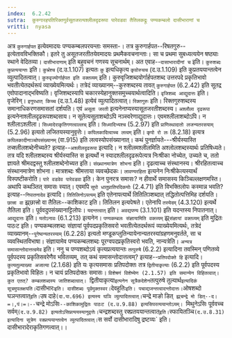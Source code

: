 ```yaml
---
index:  6.2.42
sutra:  कुरुगारहपतिरिक्तगुर्वसूतजरत्यश्लीलदृढरूपा पारेवडवा तैतिलकद्रूः पण्यकम्बलो दासीभाराणां च
vritti:  nyasa
---
```


अत्र `कुरुगार्हपत` इत्येवमादयः पण्यकम्बलपरयन्ताः समस्ता-। तत्र कुरुगार्हपत--रिषतगुरु--इत्येतावविभक्तिकौ। इतरे तु असूतजरतीतयेवमादयः प्रथमैकवचनान्ताः। सा च प्रथमा सुबध्यत्ययेन षष्ठ्याः स्थाने वेदितव्या। `दासीभाराणाम्` इति बहुवचनं गणस्य सूचनार्थम्। अत एवाह--`दासाभारादीनां च` इति। `कुरुशब्दः कुप्रत्ययान्तः` इति। `कुर्भ्रश्च` (द.उ.1.107) इत्यतः `कु` इत्यधिकृत्य `कृग्रोरुचच` (द.उ.1.109) इति कुप्रतययान्तत्वेन व्युत्पादितत्वात्।
`कुरुवृज्योर्गार्हपत इति वक्तव्यम्` इति। कुरुवृजिशब्दयोर्गार्हपतशब्द उत्तरपदे प्रकृतिभावो भवतीत्येतदर्थरूपं व्याख्येयमित्यर्थः। तत्रेदं व्याख्यानम्--कुरुशब्दस्य तावत् `कुरुगार्हपत` (6.2.42) इति सूतद्र एवोपादानाद्भविष्यति। वृजिशब्दस्यापि चकारस्येहानुक्तसमुच्चयार्थत्वादिति। `वृजिशब्द आद्युदात्तः` इति। वृजेरिन्। `इगुपधात् किच्च` (द.उ.1.48) इत्येवं व्युत्पादितत्वात्।
`रिक्तगुरुः` इति। रिक्तगुरुशब्दस्य समानाधिकरणसमासतां दर्शयति। एवं `असूता जरती` इत्यनेनाप्यस्यासूतजरतीशब्दस्य। `अश्लौला दृढरूपा` इत्यनेनाश्लीलदृढरूपशब्दसाय। न सूतेत्यसूताशब्दोऽपि नञ्स्वरेणाद्युदात्तः। एवमश्लीलाशब्दोऽपि। न श्लीलाऽश्लीला। `सिध्मादेराकृतिगणत्वाल्लच्` इति। `सिध्मादिभ्यश्च` (5.2.97) इति `प्राणिस्थादातो लजन्यतरसयाम्` (5.2.96) इत्यतो लजितयस्यानुवृत्तेः। `कपिलकादित्वाच्च लत्वम्` इति। `कृपो रो लः` (8.2.18) इत्यत्र `कपिलकादीनाञ्चोपसंख्यानम्` (वा.915) इति लत्वस्योपसंख्यानात्। कथं पुनर्ज्ञायते---श्रीर्यस्यास्ति तच्श्लीलशब्देनीच्यते? इत्याह--`अश्लीलदृढरूपा` इत्यादि। न श्लीलमश्लीलमिति अश्लोलशब्दस्यार्थः प्रतिषिध्यते। तत्र यदि श्लीलशब्दस्य श्रीर्यस्यास्ति स इत्यर्थो न स्यादश्लीलदृढरूपेत्यत्र निःश्रीका नोच्येत, उच्यते च, ततो ज्ञायते श्रीमदद्वस्तु श्लीलशब्देनोच्यत इति। `संख्थानमात्रेण शोभना` इति। दृढत्वाच्च संस्थानस्य। श्रीरहितत्वाच्च संस्थानमात्रेण शोभना। मात्रशब्दः श्रीमत्ताया व्यवच्छेदकः। `लावण्यरहिता` इत्यनेन निःश्रीकेत्यस्यार्थं विस्पष्टीकरोति।
`पारे वडवेव पारेवडवा` इति। केन पुनरत्र समासः? न हीवार्थे समासस्य किञ्चिल्लक्षणमस्ति। अथापि कथञ्तित् समासः स्यात्। एवमपि `सुपो धातुप्रातिपदिकयोः` (2.4.71) इति विभक्तिलोपः कस्मान्न भवति? इत्याह--`निपातनादेव` इत्यादि। `तितिलिनोऽपत्यम्` इति एतेनापत्यार्थे तितिलिञ्शब्दात् तद्धितोत्पत्तिमिह दर्शयति। `छात्त्रा वा` झ्र्छात्त्रो वा तैतिलः--काशिकाट इति। तितिलन इत्यपेश्रते। एतेनापि `तस्येदम्` (4.3.120) इत्यर्थे तैतिला इति। पूर्ववदुपसंख्यानाट्टिलोपः। `यदन्तत्वात्` इति। `अवद्यपण्य` (3.1.101) इति यदन्तस्य निपातनात्। `आद्युदात्तः` इति। `यतोऽनावः` (6.1.213) इत्यनेन।
`पण्यकम्बलः संज्ञायामिति वक्त्व्यम्` झ्र्`संज्ञायां वक्तव्यम्` इति मुद्रितः पाठःट इति। पण्यकम्बलशब्दः संज्ञायां पूर्वपदप्रकृतिसवरो भवतीत्येतदर्थरूपं व्याख्येयमित्यर्थः, तत्रेदं व्याख्यानम्--`पूगेष्वन्यतरस्याम्` (6.2.28) इत्यतो मण्डूकप्लुतिन्यायेनान्यतरस्यांग्रहणमनुवर्तते, सा च व्यवस्थितविभाषा। संज्ञायामेव पण्यकम्बलशब्दः पूरग्वपदप्रकृतिस्वरो भवति, नान्यत्रेति। `अन्यत्र समासान्तोदात्तत्वमेव` इति। ननु च पण्यशब्दोऽयं कृत्यप्रत्ययान्तः `तत्पुरुषे` (6.2.2) इत्यादिना तवस्मिन् पणितव्ये पूर्वपदस्य प्रकृतिसवरेणैव भवितव्यम्, तत् कथं समासन्तोदात्तत्वम्? इत्याह--`प्रतिपदोक्ते हि` इत्यादि। `कुत्यतुल्याख्या अजात्या` (2.1.68) इति यः कृत्यसमासः प्रतिपदोक्तः तत्र `द्वितीयाकृत्याः` (6.2.2) इति पूर्वपदस्य प्रकृतिभावो विहितः। न चायं प्रतिपदोक्तः समासः। `विशेषणं विशेष्येण (2.1.57) इति समान्येन विहितत्वात्। कुत एतत्? कम्बलशब्दस्य जातिशब्दत्वात्। `द्वितीयाकृत्या` इत्यनेन सूत्रैकदेशेन `तत्पुरुषे तुल्यार्थ` इत्यादिकं सूत्रमुपलक्षयति।
`दासीभारः` इति। दासीशब्दः पूर्वमुक्तस्वर। `देवहूतिः` इति। पचाद्यजन्तत्वादन्तोदात्तः। `ओषशब्दो घञन्तत्वात्` इति। `उष दाहे` (दा.पा.696) इत्यस्य घञि व्युत्पादितत्वात्। `चन्द्रे माङो डित्` झ्र्चन्द्रे मो डित्--द।=।,पं।=।--`चन्द्रे मोऽसिः`--काशिकामुद्रितः पाठःट (द.उ.9.88) इत्यसिपरत्ययान्तोऽयम्। `मिथुनेऽसिः पूर्ववच्च सर्वम्` (द.उ.9.82) इत्यतोऽसिप्रत्ययस्यानुवृत्तेः। `चन्द्रशब्दस्तु रक्प्रतययान्तत्वात्` इति। `स्फायितञ्चि` (द.उ.8.31) इत्यादिना सूत्रेण रक्प्रत्ययान्तत्वेन व्युत्पादितत्वात्। `स सर्वो दासीभारादिषु द्रष्टव्यः` इति। दासीभारादेराकृतिगणत्वात्।।

